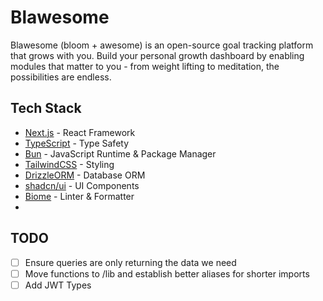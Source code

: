 # Blawesome

Blawesome (bloom + awesome) is an open-source goal tracking platform that grows with you. Build your personal growth dashboard by enabling modules that matter to you - from weight lifting to meditation, the possibilities are endless.

## Tech Stack

- [Next.js](https://nextjs.org) - React Framework
- [TypeScript](https://www.typescriptlang.org/) - Type Safety
- [Bun](https://bun.sh) - JavaScript Runtime & Package Manager
- [TailwindCSS](https://tailwindcss.com) - Styling
- [DrizzleORM](https://orm.drizzle.team) - Database ORM
- [shadcn/ui](https://ui.shadcn.com) - UI Components
- [Biome](https://biomejs.dev) - Linter & Formatter
- 
## TODO

- [ ] Ensure queries are only returning the data we need
- [ ] Move functions to /lib and establish better aliases for shorter imports
- [ ] Add JWT Types
